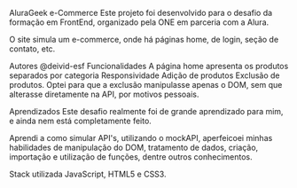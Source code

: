 AluraGeek e-Commerce
Este projeto foi desenvolvido para o desafio da formação em FrontEnd, organizado pela ONE em parceria com a Alura.

O site simula um e-commerce, onde há páginas home, de login, seção de contato, etc.

Autores
@deivid-esf
Funcionalidades
A página home apresenta os produtos separados por categoria
Responsividade
Adição de produtos
Exclusão de produtos.
Optei para que a exclusão manipulasse apenas o DOM, sem que alterasse diretamente na API, por motivos pessoais.

Aprendizados
Este desafio realmente foi de grande aprendizado para mim, e ainda nem está completamente feito.

Aprendi a como simular API's, utilizando o mockAPI, aperfeicoei minhas habilidades de manipulação do DOM, tratamento de dados, criação, importação e utilização de funções, dentre outros conhecimentos.

Stack utilizada
JavaScript, HTML5 e CSS3.

